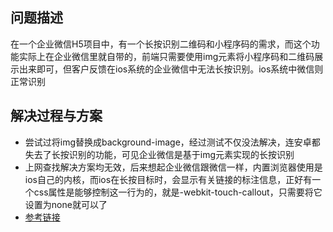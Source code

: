 ## 问题描述

在一个企业微信H5项目中，有一个长按识别二维码和小程序码的需求，而这个功能实际上在企业微信里就自带的，前端只需要使用img元素将小程序码和二维码展示出来即可，但客户反馈在ios系统的企业微信中无法长按识别。ios系统中微信则正常识别

## 解决过程与方案

- 尝试过将img替换成background-image，经过测试不仅没法解决，连安卓都失去了长按识别的功能，可见企业微信是基于img元素实现的长按识别
- 上网查找解决方案均无效，后来想起企业微信跟微信一样，内置浏览器使用是ios自己的内核，而ios在长按目标时，会显示有关链接的标注信息，正好有一个css属性是能够控制这一行为的，就是-webkit-touch-callout，只需要将它设置为none就可以了
- [参考链接](https://developer.mozilla.org/en-US/docs/Web/CSS/-webkit-touch-callout)

